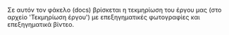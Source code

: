 
Σε αυτόν τον φάκελο (docs) βρίσκεται η τεκμηρίωση του έργου μας (στο αρχείο 'Τεκμηρίωση έργου') με επεξηγηματικές φωτογραφίες και επεξηγηματικά βίντεο.
